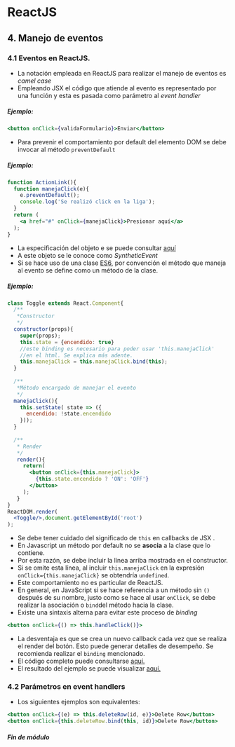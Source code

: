 ﻿# ReactJS
## 4. Manejo de eventos
### 4.1  Eventos en ReactJS.
* La notación empleada en ReactJS para realizar el manejo de eventos es *camel case*
* Empleando JSX el  código que atiende al evento es representado por una función y esta es pasada como parámetro al *event handler* 
##### Ejemplo:
```jsx
<button onClick={validaFormulario}>Enviar</button>
```
* Para prevenir el comportamiento por default del elemento DOM se  debe invocar al método `preventDefault`
##### Ejemplo:
```jsx
function ActionLink(){
  function manejaClick(e){
	e.preventDefault();
    console.log('Se realizó click en la liga');
  }
  return (
    <a href="#" onClick={manejaClick}>Presionar aquí</a>
  );
}
``` 
* La especificación del objeto e se puede consultar [aquí](https://reactjs.org/docs/events.html)
* A este objeto se le conoce como *SyntheticEvent*
* Si se hace uso de una clase [ES6](https://developer.mozilla.org/en/docs/Web/JavaScript/Reference/Classes),  por convención el método que maneja al evento se define como un método de la clase.
##### Ejemplo:
```jsx
class Toggle extends React.Component{
  /**
   *Constructor
   */
  constructor(props){
    super(props);
    this.state = {encendido: true}
    //este binding es necesario para poder usar 'this.manejaClick' 
    //en el html. Se explica más adente.
    this.manejaClick = this.manejaClick.bind(this);   
  }
  
  /**
   *Método encargado de manejar el evento
   */
  manejaClick(){
    this.setState( state => ({
      encendido: !state.encendido
	}));
  }
  
  /**
   * Render
   */
   render(){
     return(
       <button onClick={this.manejaClick}>
         {this.state.encendido ? 'ON': 'OFF'}
       </button>
     );
   }
}
ReactDOM.render(
  <Toggle/>,document.getElementById('root')
);
```
* Se debe tener cuidado del significado de `this`  en  callbacks de JSX .
* En Javascript un método por default no se **asocia** a la clase que lo contiene.
* Por esta razón, se debe incluir la línea arriba mostrada en el constructor.
* Si se omite esta línea, al incluir `this.manejaClick` en la expresión `onClick={this.manejaClick}`  se obtendría `undefined`.
* Este comportamiento no es particular de ReactJS.  
* En general, en JavaScript si se hace referencia a un método sin `()` después de su nombre, justo como se hace al usar `onClick`,  se debe realizar  la asociación o `bind`del método hacia la clase.
* Existe una sintaxis alterna para evitar este proceso de *binding*
```jsx
<button onClick={() => this.handleClick()}>
``` 
*  La desventaja es que se crea un  nuevo callback cada vez que se realiza el render del botón. Esto puede generar detalles de desempeño.  Se recomienda  realizar el `binding` mencionado.
* El  código completo puede consultarse [aquí.](../ejemplos/modulo04/toggle.html)
* El resultado del ejemplo se puede visualizar [aquí.](https://jorgerdc.github.io/tutoriales/reactjs/ejemplos/modulo04/toggle.html)
### 4.2  Parámetros en event handlers 
* Los siguientes ejemplos son equivalentes:
```jsx
<button onClick={(e) => this.deleteRow(id, e)}>Delete Row</button>
<button onClick={this.deleteRow.bind(this, id)}>Delete Row</button>
``` 
##### Fin de módulo
